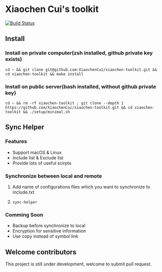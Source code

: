 # Xiaochen Cui's toolkit

[![Build Status](https://travis-ci.org/XiaochenCui/xiaochen-toolkit.svg?branch=master)](https://travis-ci.org/XiaochenCui/xiaochen-toolkit)

## Install

### Install on private computer(zsh installed, github private key exists)

`cd ~ && git clone git@github.com:XiaochenCui/xiaochen-toolkit.git && cd xiaochen-toolkit && make install`

### Install on public server(bash installed, without github private key)

`cd ~ && rm -rf xiaochen-toolkit ; git clone --depth 1 https://github.com/XiaochenCui/xiaochen-toolkit.git && cd xiaochen-toolkit && ./setup/minimal.sh`

## Sync Helper

### Features

- Support macOS & Linux
- Include list & Exclude list
- Provide lots of useful scirpts

### Synchronize between local and remote

1. Add name of configurations files which you want to synchronize to include.txt

1. `sync-helper`

### Comming Soon

- Backup before synchronize to local
- Encryption for sensitive information
- Use copy instead of symbol link

## Welcome contributors

This project is still under development, welcome to submit pull request.
